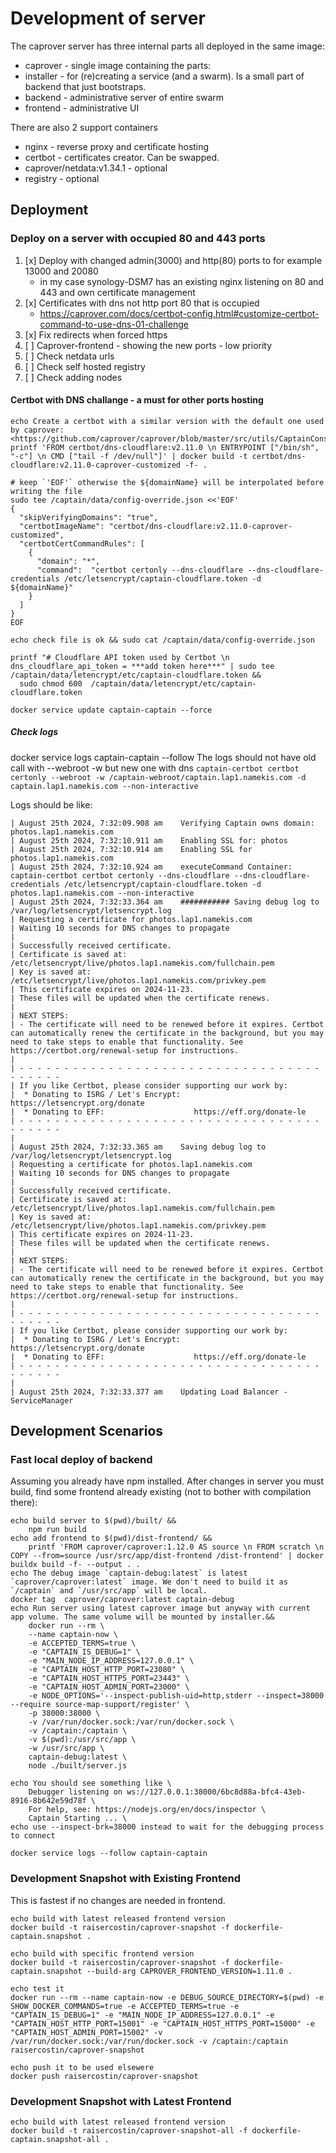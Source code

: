 # Development of server

The caprover server has three internal parts all deployed in the same image:

- caprover - single image containing the parts:
- installer - for (re)creating a service (and a swarm). Is a small part of backend that just bootstraps.
- backend - administrative server of entire swarm
- frontend - administrative UI

There are also 2 support containers

- nginx - reverse proxy and certificate hosting
- certbot - certificates creator. Can be swapped.
- caprover/netdata:v1.34.1 - optional
- registry - optional

## Deployment

### Deploy on a server with occupied 80 and 443 ports

1. [x] Deploy with changed admin(3000) and http(80) ports to for example 13000 and 20080
   - in my case synology-DSM7 has an existing nginx listening on 80 and 443 and own certificate management
2. [x] Certificates with dns not http port 80 that is occupied
   - <https://caprover.com/docs/certbot-config.html#customize-certbot-command-to-use-dns-01-challenge>
3. [x] Fix redirects when forced https
4. [ ] Caprover-frontend - showing the new ports - low priority
5. [ ] Check netdata urls
6. [ ] Check self hosted registry
7. [ ] Check adding nodes

#### Certbot with DNS challange - a must for other ports hosting

```shell
echo Create a certbot with a similar version with the default one used by caprover: <https://github.com/caprover/caprover/blob/master/src/utils/CaptainConstants.ts#L58>
printf 'FROM certbot/dns-cloudflare:v2.11.0 \n ENTRYPOINT ["/bin/sh", "-c"] \n CMD ["tail -f /dev/null"]' | docker build -t certbot/dns-cloudflare:v2.11.0-caprover-customized -f- .

# keep `'EOF'` otherwise the ${domainName} will be interpolated before writing the file
sudo tee /captain/data/config-override.json <<'EOF'
{
  "skipVerifyingDomains": "true",
  "certbotImageName": "certbot/dns-cloudflare:v2.11.0-caprover-customized",
  "certbotCertCommandRules": [
    {
      "domain": "*",
      "command":  "certbot certonly --dns-cloudflare --dns-cloudflare-credentials /etc/letsencrypt/captain-cloudflare.token -d ${domainName}" 
    }
  ]
}
EOF

echo check file is ok && sudo cat /captain/data/config-override.json

printf "# Cloudflare API token used by Certbot \n dns_cloudflare_api_token = ***add token here***" | sudo tee /captain/data/letencrypt/etc/captain-cloudflare.token && 
  sudo chmod 600  /captain/data/letencrypt/etc/captain-cloudflare.token

docker service update captain-captain --force
```

##### Check logs

docker service logs captain-captain --follow
The logs should not have old call with --webroot -w but new one with dns
`captain-certbot certbot certonly --webroot -w /captain-webroot/captain.lap1.namekis.com -d captain.lap1.namekis.com --non-interactive`

Logs should be like:

```
| August 25th 2024, 7:32:09.908 am    Verifying Captain owns domain: photos.lap1.namekis.com
| August 25th 2024, 7:32:10.911 am    Enabling SSL for: photos
| August 25th 2024, 7:32:10.914 am    Enabling SSL for photos.lap1.namekis.com
| August 25th 2024, 7:32:10.924 am    executeCommand Container: captain-certbot certbot certonly --dns-cloudflare --dns-cloudflare-credentials /etc/letsencrypt/captain-cloudflare.token -d photos.lap1.namekis.com --non-interactive
| August 25th 2024, 7:32:33.364 am    ########### Saving debug log to /var/log/letsencrypt/letsencrypt.log
| Requesting a certificate for photos.lap1.namekis.com
| Waiting 10 seconds for DNS changes to propagate
|
| Successfully received certificate.
| Certificate is saved at: /etc/letsencrypt/live/photos.lap1.namekis.com/fullchain.pem
| Key is saved at:         /etc/letsencrypt/live/photos.lap1.namekis.com/privkey.pem
| This certificate expires on 2024-11-23.
| These files will be updated when the certificate renews.
|
| NEXT STEPS:
| - The certificate will need to be renewed before it expires. Certbot can automatically renew the certificate in the background, but you may need to take steps to enable that functionality. See https://certbot.org/renewal-setup for instructions.
|
| - - - - - - - - - - - - - - - - - - - - - - - - - - - - - - - - - - - - - - - -
| If you like Certbot, please consider supporting our work by:
|  * Donating to ISRG / Let's Encrypt:   https://letsencrypt.org/donate
|  * Donating to EFF:                    https://eff.org/donate-le
| - - - - - - - - - - - - - - - - - - - - - - - - - - - - - - - - - - - - - - - -
|
| August 25th 2024, 7:32:33.365 am    Saving debug log to /var/log/letsencrypt/letsencrypt.log
| Requesting a certificate for photos.lap1.namekis.com
| Waiting 10 seconds for DNS changes to propagate
|
| Successfully received certificate.
| Certificate is saved at: /etc/letsencrypt/live/photos.lap1.namekis.com/fullchain.pem
| Key is saved at:         /etc/letsencrypt/live/photos.lap1.namekis.com/privkey.pem
| This certificate expires on 2024-11-23.
| These files will be updated when the certificate renews.
|
| NEXT STEPS:
| - The certificate will need to be renewed before it expires. Certbot can automatically renew the certificate in the background, but you may need to take steps to enable that functionality. See https://certbot.org/renewal-setup for instructions.
|
| - - - - - - - - - - - - - - - - - - - - - - - - - - - - - - - - - - - - - - - -
| If you like Certbot, please consider supporting our work by:
|  * Donating to ISRG / Let's Encrypt:   https://letsencrypt.org/donate
|  * Donating to EFF:                    https://eff.org/donate-le
| - - - - - - - - - - - - - - - - - - - - - - - - - - - - - - - - - - - - - - - -
|
| August 25th 2024, 7:32:33.377 am    Updating Load Balancer - ServiceManager
```

## Development Scenarios

### Fast local deploy of backend

Assuming you already have npm installed.
After changes in server you must build, find some frontend already existing (not to bother with compilation there):

```cli
echo build server to $(pwd)/built/ && 
    npm run build
echo add frontend to $(pwd)/dist-frontend/ &&
    printf 'FROM caprover/caprover:1.12.0 AS source \n FROM scratch \n COPY --from=source /usr/src/app/dist-frontend /dist-frontend' | docker buildx build -f- --output . .
echo The debug image `captain-debug:latest` is latest `caprover/caprover:latest` image. We don't need to build it as `/captain` and `/usr/src/app` will be local.
docker tag  caprover/caprover:latest captain-debug
echo Run server using latest caprover image but anyway with current app volume. The same volume will be mounted by installer.&&
    docker run --rm \
    --name captain-now \
    -e ACCEPTED_TERMS=true \
    -e "CAPTAIN_IS_DEBUG=1" \
    -e "MAIN_NODE_IP_ADDRESS=127.0.0.1" \
    -e "CAPTAIN_HOST_HTTP_PORT=23080" \
    -e "CAPTAIN_HOST_HTTPS_PORT=23443" \
    -e "CAPTAIN_HOST_ADMIN_PORT=23000" \
    -e NODE_OPTIONS='--inspect-publish-uid=http,stderr --inspect=38000 --require source-map-support/register' \
    -p 38000:38000 \
    -v /var/run/docker.sock:/var/run/docker.sock \
    -v /captain:/captain \
    -v $(pwd):/usr/src/app \
    -w /usr/src/app \
    captain-debug:latest \
    node ./built/server.js

echo You should see something like \
    Debugger listening on ws://127.0.0.1:38000/6bc8d88a-bfc4-43eb-8916-8b642e59d78f \
    For help, see: https://nodejs.org/en/docs/inspector \
    Captain Starting ... \
echo use --inspect-brk=38000 instead to wait for the debugging process to connect

docker service logs --follow captain-captain
```

### Development Snapshot with Existing Frontend

This is fastest if no changes are needed in frontend.

```shell
echo build with latest released frontend version
docker build -t raisercostin/caprover-snapshot -f dockerfile-captain.snapshot .

echo build with specific frontend version
docker build -t raisercostin/caprover-snapshot -f dockerfile-captain.snapshot --build-arg CAPROVER_FRONTEND_VERSION=1.11.0 .

echo test it
docker run --rm --name captain-now -e DEBUG_SOURCE_DIRECTORY=$(pwd) -e SHOW_DOCKER_COMMANDS=true -e ACCEPTED_TERMS=true -e "CAPTAIN_IS_DEBUG=1" -e "MAIN_NODE_IP_ADDRESS=127.0.0.1" -e "CAPTAIN_HOST_HTTP_PORT=15001" -e "CAPTAIN_HOST_HTTPS_PORT=15000" -e "CAPTAIN_HOST_ADMIN_PORT=15002" -v /var/run/docker.sock:/var/run/docker.sock -v /captain:/captain raisercostin/caprover-snapshot

echo push it to be used elsewere
docker push raisercostin/caprover-snapshot
```

### Development Snapshot with Latest Frontend

```shell
echo build with latest released frontend version
docker build -t raisercostin/caprover-snapshot-all -f dockerfile-captain.snapshot-all .
```
